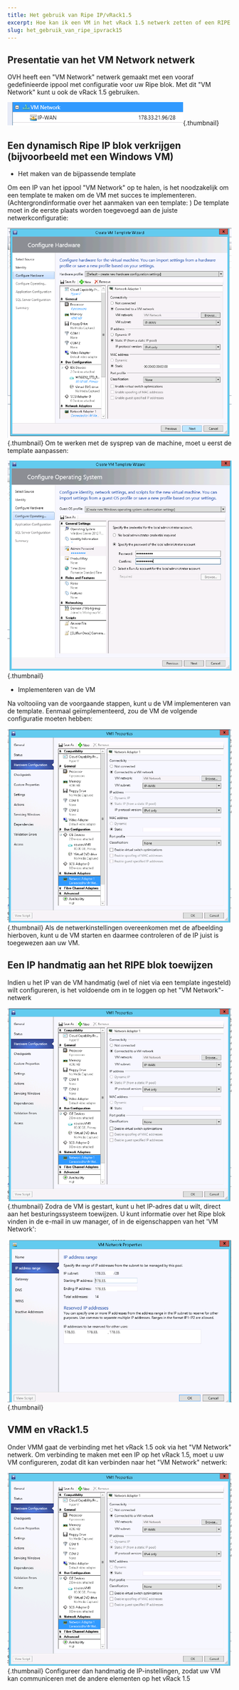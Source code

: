 ```yaml
---
title: Het gebruik van Ripe IP/vRack1.5
excerpt: Hoe kan ik een VM in het vRack 1.5 netwerk zetten of een RIPE IP blok gebruiken?
slug: het_gebruik_van_ripe_ipvrack15
---
```



## Presentatie van het VM Network netwerk
OVH heeft een "VM Network" netwerk gemaakt met een vooraf gedefinieerde ippool met configuratie voor uw Ripe blok.
Met dit "VM Network" kunt u ook de vRack 1.5 gebruiken.

![](images/img_1984.jpg){.thumbnail}


## Een dynamisch Ripe IP blok verkrijgen (bijvoorbeeld met een Windows VM)

- Het maken van de bijpassende template 

Om een ​​IP van het ippool "VM Network" op te halen, is het noodzakelijk om een template te maken om de VM met succes te implementeren. (Achtergrondinformatie over het aanmaken van een template: []({legacy}1436))
De template moet in de eerste plaats worden toegevoegd aan de juiste netwerkconfiguratie:

![](images/img_1985.jpg){.thumbnail}
Om te werken met de sysprep van de machine, moet u eerst de template aanpassen:

![](images/img_1986.jpg){.thumbnail}

- Implementeren van de VM

Na voltooiing van de voorgaande stappen, kunt u de VM implementeren van de template.
Eenmaal geïmplementeerd, zou de VM de volgende configuratie moeten hebben:

![](images/img_1989.jpg){.thumbnail}
Als de netwerkinstellingen overeenkomen met de afbeelding hierboven, kunt u de VM starten en daarmee controleren of de IP juist is toegewezen aan uw VM.


## Een IP handmatig aan het RIPE blok toewijzen
Indien u het IP van de VM handmatig (wel of niet via een template ingesteld) wilt configureren, is het voldoende om in te loggen op het "VM Network"-netwerk

![](images/img_1989.jpg){.thumbnail}
Zodra de VM is gestart, kunt u het IP-adres dat u wilt, direct aan het besturingssysteem toewijzen.
U kunt informatie over het Ripe blok vinden in de e-mail in uw manager, of in de eigenschappen van het 'VM Network':

![](images/img_1990.jpg){.thumbnail}


## VMM en vRack1.5
Onder VMM gaat de verbinding met het vRack 1.5 ook via het "VM Network" netwerk.
Om verbinding te maken met een IP op het vRack 1.5, moet u uw VM configureren, zodat dit kan verbinden naar het "VM Network" netwerk:

![](images/img_1989.jpg){.thumbnail}
Configureer dan handmatig de IP-instellingen, zodat uw VM kan communiceren met de andere elementen op het vRack 1.5

